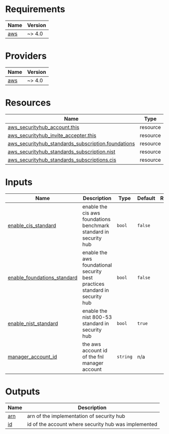 <!-- BEGIN_TF_DOCS -->
# Requirements

| Name | Version |
|------|---------|
| <a name="requirement_aws"></a> [aws](#requirement\_aws) | ~> 4.0 |

# Providers

| Name | Version |
|------|---------|
| <a name="provider_aws"></a> [aws](#provider\_aws) | ~> 4.0 |

# Resources

| Name | Type |
|------|------|
| [aws_securityhub_account.this](https://registry.terraform.io/providers/hashicorp/aws/latest/docs/resources/securityhub_account) | resource |
| [aws_securityhub_invite_accepter.this](https://registry.terraform.io/providers/hashicorp/aws/latest/docs/resources/securityhub_invite_accepter) | resource |
| [aws_securityhub_standards_subscription.foundations](https://registry.terraform.io/providers/hashicorp/aws/latest/docs/resources/securityhub_standards_subscription) | resource |
| [aws_securityhub_standards_subscription.nist](https://registry.terraform.io/providers/hashicorp/aws/latest/docs/resources/securityhub_standards_subscription) | resource |
| [aws_securityhub_standards_subscriptions.cis](https://registry.terraform.io/providers/hashicorp/aws/latest/docs/resources/securityhub_standards_subscriptions) | resource |

# Inputs

| Name | Description | Type | Default | Required |
|------|-------------|------|---------|:--------:|
| <a name="input_enable_cis_standard"></a> [enable\_cis\_standard](#input\_enable\_cis\_standard) | enable the cis aws foundations benchmark standard in security hub | `bool` | `false` | no |
| <a name="input_enable_foundations_standard"></a> [enable\_foundations\_standard](#input\_enable\_foundations\_standard) | enable the aws foundational security best practices standard in security hub | `bool` | `false` | no |
| <a name="input_enable_nist_standard"></a> [enable\_nist\_standard](#input\_enable\_nist\_standard) | enable the nist 800-53 standard in security hub | `bool` | `true` | no |
| <a name="input_manager_account_id"></a> [manager\_account\_id](#input\_manager\_account\_id) | the aws account id of the fnl manager account | `string` | n/a | yes |

# Outputs

| Name | Description |
|------|-------------|
| <a name="output_arn"></a> [arn](#output\_arn) | arn of the implementation of security hub |
| <a name="output_id"></a> [id](#output\_id) | id of the account where security hub was implemented |
<!-- END_TF_DOCS -->